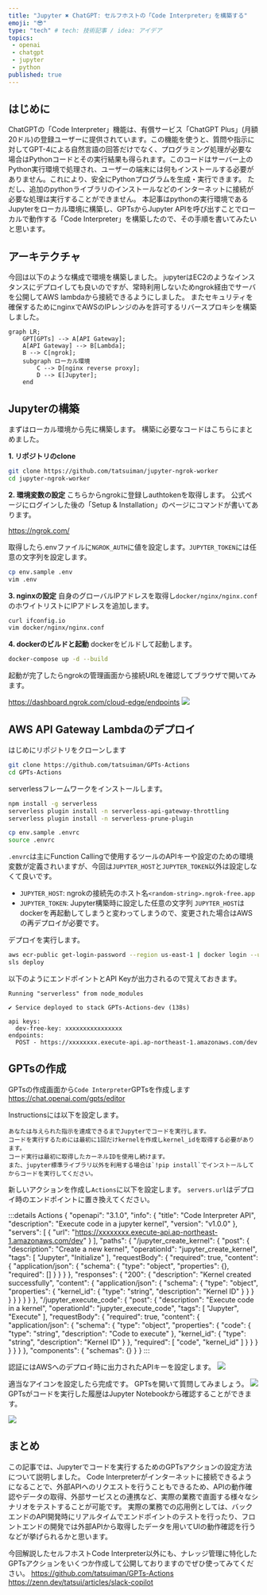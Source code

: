 ```yaml
---
title: "Jupyter ✖️ ChatGPT: セルフホストの「Code Interpreter」を構築する"
emoji: "😎"
type: "tech" # tech: 技術記事 / idea: アイデア
topics:
 - openai
 - chatgpt
 - jupyter
 - python
published: true
---
```


## はじめに
ChatGPTの「Code Interpreter」機能は、有償サービス「ChatGPT Plus」(月額20ドル)の登録ユーザーに提供されています。この機能を使うと、質問や指示に対してGPT-4による自然言語の回答だけでなく、プログラミング処理が必要な場合はPythonコードとその実行結果も得られます。このコードはサーバー上のPython実行環境で処理され、ユーザーの端末には何もインストールする必要がありません。これにより、安全にPythonプログラムを生成・実行できます。
ただし、追加のpythonライブラリのインストールなどのインターネットに接続が必要な処理は実行することができません。
本記事はpythonの実行環境であるJupyterをローカル環境に構築し、GPTsからJupyter APIを呼び出すことでローカルで動作する「Code Interpreter」を構築したので、その手順を書いてみたいと思います。

## アーキテクチャ
今回は以下のような構成で環境を構築しました。
jupyterはEC2のようなインスタンスにデプロイしても良いのですが、常時利用しないためngrok経由でサーバを公開してAWS lambdaから接続できるようにしました。
またセキュリティを確保するためにnginxでAWSのIPレンジのみを許可するリバースプロキシを構築しました。
```mermaid
graph LR;
    GPT[GPTs] --> A[API Gateway];
    A[API Gateway] --> B[Lambda];
    B --> C[ngrok];
    subgraph ローカル環境
        C --> D[nginx reverse proxy];
        D --> E[Jupyter];
    end
```

## Jupyterの構築
まずはローカル環境から先に構築します。
構築に必要なコードはこちらにまとめました。

**1. リポジトリのclone**
```bash
git clone https://github.com/tatsuiman/jupyter-ngrok-worker
cd jupyter-ngrok-worker
```

**2. 環境変数の設定**
こちらからngrokに登録しauthtokenを取得します。
公式ページにログインした後の「Setup & Installation」のページにコマンドが書いてあります。

https://ngrok.com/

取得したら.envファイルに`NGROK_AUTH`に値を設定します。`JUPYTER_TOKEN`には任意の文字列を設定します。
```bash
cp env.sample .env
vim .env
```

**3. nginxの設定**
自身のグローバルIPアドレスを取得し`docker/nginx/nginx.conf`のホワイトリストにIPアドレスを追加します。
```bash
curl ifconfig.io
vim docker/nginx/nginx.conf
```

**4. dockerのビルドと起動**
dockerをビルドして起動します。


```bash
docker-compose up -d --build
```

起動が完了したらngrokの管理画面から接続URLを確認してブラウザで開いてみます。

https://dashboard.ngrok.com/cloud-edge/endpoints
![](/images/gpts-actions/ngrok.png)

## AWS API Gateway Lambdaのデプロイ
はじめにリポジトリをクローンします
```bash
git clone https://github.com/tatsuiman/GPTs-Actions
cd GPTs-Actions
```

serverlessフレームワークをインストールします。
```bash
npm install -g serverless
serverless plugin install -n serverless-api-gateway-throttling
serverless plugin install -n serverless-prune-plugin
```

```bash
cp env.sample .envrc
source .envrc
```

`.envrc`は主にFunction Callingで使用するツールのAPIキーや設定のための環境変数が定義されいますが、今回は`JUPYTER_HOST`と`JUPYTER_TOKEN`以外は設定しなくて良いです。
* `JUPYTER_HOST`: ngrokの接続先のホスト名`<random-string>.ngrok-free.app`
* `JUPYTER_TOKEN`: Jupyter構築時に設定した任意の文字列
`JUPYTER_HOST`はdockerを再起動してしまうと変わってしまうので、変更された場合はAWSの再デプロイが必要です。


デプロイを実行します。
```bash
aws ecr-public get-login-password --region us-east-1 | docker login --username AWS --password-stdin public.ecr.aws
sls deploy
```

以下のようにエンドポイントとAPI Keyが出力されるので覚えておきます。
```
Running "serverless" from node_modules

✔ Service deployed to stack GPTs-Actions-dev (138s)

api keys:
  dev-free-key: xxxxxxxxxxxxxxxx
endpoints:
  POST - https://xxxxxxxx.execute-api.ap-northeast-1.amazonaws.com/dev
```

## GPTsの作成
GPTsの作成画面から`Code Interpreter`GPTsを作成します
https://chat.openai.com/gpts/editor


Instructionsには以下を設定します。
```
あなたは与えられた指示を達成できるまでJupyterでコードを実行します。
コードを実行するためには最初に1回だけkernelを作成しkernel_idを取得する必要があります。
コード実行は最初に取得したカーネルIDを使用し続けます。
また、jupyter標準ライブラリ以外を利用する場合は`!pip install`でインストールしてからコードを実行してください。
```

新しいアクションを作成し`Actions`に以下を設定します。
`servers.url`はデプロイ時のエンドポイントに置き換えてください。

:::details Actions
{
  "openapi": "3.1.0",
  "info": {
    "title": "Code Interpreter API",
    "description": "Execute code in a jupyter kernel",
    "version": "v1.0.0"
  },
  "servers": [
    {
      "url": "https://xxxxxxxx.execute-api.ap-northeast-1.amazonaws.com/dev"
    }
  ],
  "paths": {
    "/jupyter_create_kernel": {
      "post": {
        "description": "Create a new kernel",
        "operationId": "jupyter_create_kernel",
        "tags": [
          "Jupyter",
          "Initialize"
        ],
        "requestBody": {
          "required": true,
          "content": {
            "application/json": {
              "schema": {
                "type": "object",
                "properties": {},
                "required": []
              }
            }
          }
        },
        "responses": {
          "200": {
            "description": "Kernel created successfully",
            "content": {
              "application/json": {
                "schema": {
                  "type": "object",
                  "properties": {
                    "kernel_id": {
                      "type": "string",
                      "description": "Kernel ID"
                    }
                  }
                }
              }
            }
          }
        }
      }
    },
    "/jupyter_execute_code": {
      "post": {
        "description": "Execute code in a kernel",
        "operationId": "jupyter_execute_code",
        "tags": [
          "Jupyter",
          "Execute"
        ],
        "requestBody": {
          "required": true,
          "content": {
            "application/json": {
              "schema": {
                "type": "object",
                "properties": {
                  "code": {
                    "type": "string",
                    "description": "Code to execute"
                  },
                  "kernel_id": {
                    "type": "string",
                    "description": "Kernel ID"
                  }
                },
                "required": [
                  "code",
                  "kernel_id"
                ]
              }
            }
          }
        }
      }
    }
  },
  "components": {
    "schemas": {}
  }
}
:::

認証にはAWSへのデプロイ時に出力されたAPIキーを設定します。
![](/images/gpts-actions/api.png)

適当なアイコンを設定したら完成です。
GPTsを開いて質問してみましょう。
![](https://raw.githubusercontent.com/tatsuiman/GPTs-Actions/main/docs/open-code-interpreter.gif)
GPTsがコードを実行した履歴はJupyter Notebookから確認することができます。

![](/images/gpts-actions/jupyter.png)

## まとめ

この記事では、Jupyterでコードを実行するためのGPTsアクションの設定方法について説明しました。
Code Interpreterがインターネットに接続できるようになることで、外部APIへのリクエストを行うこともできるため、APIの動作確認やデータの取得、外部サービスとの連携など、実際の業務で直面する様々なシナリオをテストすることが可能です。
実際の業務での応用例としては、バックエンドのAPI開発時にリアルタイムでエンドポイントのテストを行ったり、フロントエンドの開発では外部APIから取得したデータを用いてUIの動作確認を行うなどが挙げられるかと思います。

今回解説したセルフホストCode Interpreter以外にも、ナレッジ管理に特化したGPTsアクションをいくつか作成して公開しておりますのでぜひ使ってみてください。
https://github.com/tatsuiman/GPTs-Actions
https://zenn.dev/tatsui/articles/slack-copilot
